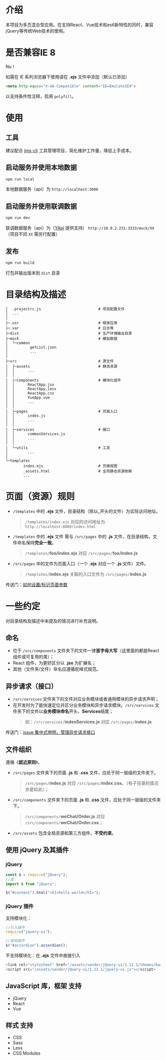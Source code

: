 # 介绍
本项目为多页混合型应用。在支持React、Vue技术和es6新特性的同时，兼容jQuery等传统Web技术的使用。

# 是否兼容IE 8
No !

如需在 IE 系列浏览器下使用请在 **.ejs** 文件中添加（默认已添加）
```html
<meta http-equiv="X-UA-Compatible" content="IE=EmulateIE9">
```
以支持条件性注释，启用 `polyfill`。

# 使用

## 工具

建议配合 [jms-cli](https://github.com/alex86gbk/jms-cli) 工具管理项目，简化维护工作量，降低上手成本。

## 启动服务并使用本地数据
```bash
npm run local
```

本地数据服务（api）为 `http://localhost:3000`

## 启动服务并使用联调数据
```bash
npm run dev
```

联调数据服务（api）为（[YApi](https://yapi.ymfe.org/) 提供支持） `http://10.0.2.231:3333/mock/XX` （项目不同 `XX` 需另行配置）

## 发布
```bash
npm run build
```

打包并输出版本到 `dist` 目录

# 目录结构及描述

```
│  .projectrc.js                          # 项目配置文件
│  ...
│  
├─.usr                                    # 框架应用
├─.var                                    # 日志等
├─dist                                    # 生产环境输出目录
├─mock                                    # 模拟数据
│  └─common
│          getList.json
│          ...
│      
├─src                                     # 源文件
│  ├─assets                               # 静态资源
│  │      ...
│  │
│  ├─components                           # 模块化组件 
│  │      ReactApp.jsx
│  │      ReactApp.less
│  │      ReactApp.css
│  │      VueApp.vue
│  │      ...
│  │
│  ├─pages                                # 页面入口
│  │      index.js
│  │      ...
│  │
│  ├─services                             # 接口
│  │      commonServices.js
│  │      ...
│  │      
│  └─utils                                # 工具
│         ...
│
└─templates                                
        index.ejs                         # 页面视图
        _assets.html                      # 全局静态资源依赖
        ...
```

# 页面（资源）规则
- `/templates` 中的 **.ejs** 文件，目录结构（除以_开头的文件）为实际访问地址。
  > `/templates/index.ejs` 对应的访问地址为 `http://localhost:8080/index.html`
- `/templates` 中的 **.ejs** 文件 需与 `/src/pages` 中的 **.js** 文件，在目录结构，文件命名保持**完全一致**。
  > `/templates/`**foo/index.ejs** 对应 `/src/pages/`**foo/index.js**
- `/src/pages` 中的文件为页面入口（一个 **.ejs** 对应一个 **.js** 文件）文件。
  > `/templates/`**index.ejs** 关联的入口文件为 `/src/pages/`**index.js**

传送门：[如何设置/标记页面参数](https://github.com/alex86gbk/js-multi-seed/issues/8)

# 一些约定
对目录结构及描述中未提及的情况进行补充说明。

## 命名
- 位于 `/src/components` 文件夹下的文件一律**首字母大写**（这里面的都是React组件或可复用的类）；
- React 组件，为更好区分以 **.jsx** 为扩展名；
- 其他（文件夹/文件）命名应遵循驼峰式规范。

## 异步请求（接口）
- `/src/services` 文件夹下的文件对应业务模块或者通用模块的异步请求声明；
- 在开发时为了能快速定位并区分业务模块和异步请求模块。`/src/services` 文件夹下的文件以**业务模块命名**开头，**Services**结尾；
  > 如：`/src/services/`**indexServices.js** 对应 `/src/pages/`**index.js**

传送门：[issue 集中式申明，管理异步请求接口](https://github.com/alex86gbk/js-multi-seed/issues/2)

## 文件组织
遵循《**就近原则**》。
- `/src/pages` 文件夹下的页面 **.js** 和 **.css** 文件，应处于同一层级的文件夹下。
  > `/src/pages/`**index.js** 对应 `/src/pages/`**index.css**。（有子目录的情况亦是如此）；
- `/src/components` 文件夹下的页面 **.js** 和 **.css** 文件，应处于同一层级的文件夹下。
  > `/src/components/`**weChat/Order.js** 对应 `/src/components/`**weChat/Order.css**；
- `/src/assets` 包含全局资源和第三方组件，**不受约束**。

## 使用 jQuery 及其插件

### jQuery
```javascript
const $ = require("jQuery");
//或
import $ from "jQuery";

$("#content").html("<h1>hello world</h1>");
```

### jQuery 插件
支持模块化：
```javascript
//引入插件
require("jquery-ui");

//使用插件
$("#accordion").accordion();
```

不支持模块化：在 **.ejs** 文件中直接引入
```javascript
<link rel="stylesheet" href="/assets/vendor/jQuery-ui/1.12.1/themes/base/jquery-ui.css">
<script src="/assets/vendor/jQuery-ui/1.12.1/jquery-ui.js"></script>
```

## JavaScript 库，框架 支持
- jQuery
- React
- Vue

## 样式 支持
- CSS
- Sass
- Less
- CSS Modules

